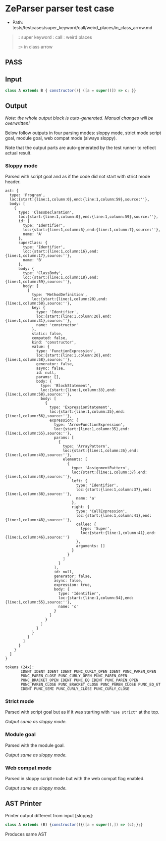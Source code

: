 # ZeParser parser test case

- Path: tests/testcases/super_keyword/call/weird_places/in_class_arrow.md

> :: super keyword : call : weird places
>
> ::> in class arrow
## PASS

## Input

`````js
class A extends B { constructor(){ ([a = super()]) => c; }}
`````

## Output

_Note: the whole output block is auto-generated. Manual changes will be overwritten!_

Below follow outputs in four parsing modes: sloppy mode, strict mode script goal, module goal, web compat mode (always sloppy).

Note that the output parts are auto-generated by the test runner to reflect actual result.

### Sloppy mode

Parsed with script goal and as if the code did not start with strict mode header.

`````
ast: {
  type: 'Program',
  loc:{start:{line:1,column:0},end:{line:1,column:59},source:''},
  body: [
    {
      type: 'ClassDeclaration',
      loc:{start:{line:1,column:0},end:{line:1,column:59},source:''},
      id: {
        type: 'Identifier',
        loc:{start:{line:1,column:6},end:{line:1,column:7},source:''},
        name: 'A'
      },
      superClass: {
        type: 'Identifier',
        loc:{start:{line:1,column:16},end:{line:1,column:17},source:''},
        name: 'B'
      },
      body: {
        type: 'ClassBody',
        loc:{start:{line:1,column:18},end:{line:1,column:59},source:''},
        body: [
          {
            type: 'MethodDefinition',
            loc:{start:{line:1,column:20},end:{line:1,column:58},source:''},
            key: {
              type: 'Identifier',
              loc:{start:{line:1,column:20},end:{line:1,column:31},source:''},
              name: 'constructor'
            },
            static: false,
            computed: false,
            kind: 'constructor',
            value: {
              type: 'FunctionExpression',
              loc:{start:{line:1,column:20},end:{line:1,column:58},source:''},
              generator: false,
              async: false,
              id: null,
              params: [],
              body: {
                type: 'BlockStatement',
                loc:{start:{line:1,column:33},end:{line:1,column:58},source:''},
                body: [
                  {
                    type: 'ExpressionStatement',
                    loc:{start:{line:1,column:35},end:{line:1,column:56},source:''},
                    expression: {
                      type: 'ArrowFunctionExpression',
                      loc:{start:{line:1,column:35},end:{line:1,column:55},source:''},
                      params: [
                        {
                          type: 'ArrayPattern',
                          loc:{start:{line:1,column:36},end:{line:1,column:49},source:''},
                          elements: [
                            {
                              type: 'AssignmentPattern',
                              loc:{start:{line:1,column:37},end:{line:1,column:48},source:''},
                              left: {
                                type: 'Identifier',
                                loc:{start:{line:1,column:37},end:{line:1,column:38},source:''},
                                name: 'a'
                              },
                              right: {
                                type: 'CallExpression',
                                loc:{start:{line:1,column:41},end:{line:1,column:48},source:''},
                                callee: {
                                  type: 'Super',
                                  loc:{start:{line:1,column:41},end:{line:1,column:46},source:''}
                                },
                                arguments: []
                              }
                            }
                          ]
                        }
                      ],
                      id: null,
                      generator: false,
                      async: false,
                      expression: true,
                      body: {
                        type: 'Identifier',
                        loc:{start:{line:1,column:54},end:{line:1,column:55},source:''},
                        name: 'c'
                      }
                    }
                  }
                ]
              }
            }
          }
        ]
      }
    }
  ]
}

tokens (24x):
       IDENT IDENT IDENT IDENT PUNC_CURLY_OPEN IDENT PUNC_PAREN_OPEN
       PUNC_PAREN_CLOSE PUNC_CURLY_OPEN PUNC_PAREN_OPEN
       PUNC_BRACKET_OPEN IDENT PUNC_EQ IDENT PUNC_PAREN_OPEN
       PUNC_PAREN_CLOSE PUNC_BRACKET_CLOSE PUNC_PAREN_CLOSE PUNC_EQ_GT
       IDENT PUNC_SEMI PUNC_CURLY_CLOSE PUNC_CURLY_CLOSE
`````

### Strict mode

Parsed with script goal but as if it was starting with `"use strict"` at the top.

_Output same as sloppy mode._

### Module goal

Parsed with the module goal.

_Output same as sloppy mode._

### Web compat mode

Parsed in sloppy script mode but with the web compat flag enabled.

_Output same as sloppy mode._

## AST Printer

Printer output different from input [sloppy]:

````js
class A extends (B) {constructor(){([a = super(),]) => (c);};}
````

Produces same AST
